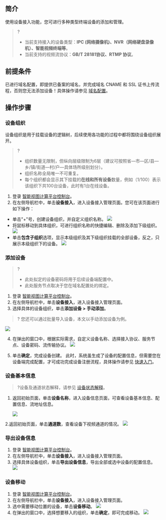 
## 简介

使用设备接入功能，您可进行多种类型终端设备的添加和管理。

>?
>
>- 当前支持接入的设备类型：**IPC (网络摄像机)、NVR（网络硬盘录像机）、智能视频终端等**。
>- 当前支持的视频流协议：**GB/T 28181协议、RTMP 协议**。

## 前提条件

已进行域名配置，即提供已备案的域名，并完成域名 CNAME 和 SSL 证书上传流程，否则您无法添加设备！具体操作请参见 [域名配置]()。

## 操作步骤

### 设备组织

设备组织是用于挂载设备的逻辑树，后续使用各功能的过程中都将围绕设备组织展开。

>?
>
>- 组织数量无限制，但纵向层级限制为6层（建议可按照省—市—区/县—乡/镇/街道—村/户—具体场所级别划分）。
>- 组织名称全局唯一不可重复。
>- 每个组织都会显示其下挂载的**在线和所有设备**数量，例如（1/100）表示该组织下共100台设备，此时有1台在线设备。

1. 登录 [智能视图计算平台控制台](https://console.cloud.tencent.com/iss)。
2. 在左侧导航栏中，单击**设备接入**，进入设备接入管理页面。您可在该页面进行如下操作：

 - 单击"+"号，创建设备组织，并自定义组织名称。
   ![](https://qcloudimg.tencent-cloud.cn/raw/367247091569fe80ed291ce3ac523db6.png)
 - 将鼠标移动到具体组织，可进行组织名称的快捷编辑、删除及添加下级组织。 
   ![](https://qcloudimg.tencent-cloud.cn/raw/8efa34adf9db8498a42c1a0d082a5914.png)
 - 单击**包含子组织**选项，显示本级组织及其下级组织挂载的全部设备，反之，只展示本级组织下的设备。
   ![](https://qcloudimg.tencent-cloud.cn/raw/85886029d4aafaa6f0f51c7b3022aafd.png)

### 添加设备

>?
>
>- 此处拟定的设备密码将用于后续设备端配置中。
>- 此处服务节点取决于您在域名配置处的绑定。

1. 登录 [智能视图计算平台控制台](https://console.cloud.tencent.com/iss)。
2. 在左侧导航栏中，单击**设备接入**，进入设备接入管理页面。
3. 选择具体的设备组织，单击**添加设备 > 手动添加**。

>? 您还可以通过批量导入设备，本文以手动添加设备为例。

![](https://qcloudimg.tencent-cloud.cn/raw/83cf154b19507e5b8cc659cd425917fb.png)

4. 在弹出的窗口中，根据实际需求，自定义设备名称、选择接入协议、服务节点、设备密码、流传输协议。
   ![](https://qcloudimg.tencent-cloud.cn/raw/e4f660d0a566c749289132209dc1d199.png)

5. 单击**确定**，完成设备创建。
   此时，系统虽生成了设备的配置信息，但需要您在设备端完成配置，才可成功完成设备注册流程，具体操作请参见 [快速入门](https://cloud.tencent.com/document/product/1344/70084)。

  ### 设备基本信息

  > ?设备及通道状态解释，请参见 [设备状态解释](https://cloud.tencent.com/document/product/1344/69830)。

  1. 返回初始页面，单击**设备名称**，进入设备信息页面，可查看设备基本信息、配置信息、流地址信息。

     ![](https://qcloudimg.tencent-cloud.cn/raw/d31efee36f578b4a077c1d48da4da05e.png)

  2.返回初始页面，单击**通道数**，查看设备下视频通道的情况。
  ![](https://qcloudimg.tencent-cloud.cn/raw/787c9e1d54da316c41fa81c1c4d7b8ed.png)

  

### 导出设备信息

1. 登录 [智能视图计算平台控制台](https://console.cloud.tencent.com/iss)。
2. 在左侧导航栏中，单击**设备接入**，进入设备接入管理页面。
3. 选择具体设备组织，单击**导出设备信息**，导出全部或选中设备的配置信息。
   ![](https://qcloudimg.tencent-cloud.cn/raw/66cd16bf4995147066fe487d67d5a85c.png)

### 设备移动

1. 登录 [智能视图计算平台控制台](https://console.cloud.tencent.com/iss)。
2. 在左侧导航栏中，单击**设备接入**，进入设备接入管理页面。
3. 选中需要移动位置的设备，单击**设备移动**。
   ![](https://qcloudimg.tencent-cloud.cn/raw/27b56cf6deb0e178d17149bc972060dc.png)
4. 在弹出的窗口中，选择想要移入的组织，单击**确定**，即可完成移动。
   ![](https://qcloudimg.tencent-cloud.cn/raw/a3fbeb624b271fa0ba71c1c91240f82a.png)



